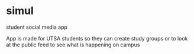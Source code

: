 # simul
student social media app

App is made for UTSA students so they can create study groups or
to look at the public feed to see what is happening on campus
